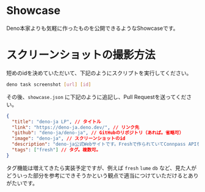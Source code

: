 # Showcase

Deno本家よりも気軽に作ったものを公開できるようなShowcaseです。

# スクリーンショットの撮影方法

短めのidを決めていただいて、下記のようにスクリプトを実行してください。

```bash
deno task screenshot [url] [id]
```

その後、`showcase.json` に下記のように追記し、Pull Requestを送ってください。

```json
{
  "title": "deno-ja LP", // タイトル
  "link": "https://deno-ja.deno.dev/", // リンク先
  "github": "deno-ja/deno-ja", // GitHubのリポジトリ（あれば。省略可）
  "image": "deno-ja", // スクリーンショットのid
  "description": "deno-ja公式Webサイトです。Freshで作られていてConnpass APIを使ってイベント開催情報を取得しています。", // 説明
  "tags": ["fresh"] // タグ。複数可。
}
```

タグ機能は増えてきたら実装予定ですが、例えば `fresh` `lume` `db` など、見た人がどういった部分を参考にできそうかという観点で適当につけていただけるとありがたいです。
